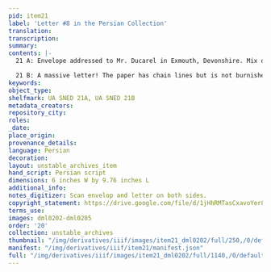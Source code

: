 ```yaml
---
pid: item21
label: 'Letter #8 in the Persian Collection'
translation:
transcription:
summary:
contents: |-
  21 A: Envelope addressed to Mr. Ducarel in Exmouth, Devonshire. Mix of Persian and English script. The seal is that of ‘Alim Beg

  21 B: A massive letter! The paper has chain lines but is not burnished or flecked at all. The letter is written by Sharaf un-Nissa’s brother ‘Alim Beg and mentions another brother, Daim Beg. The letter spells out in very dire terms the financial straits of the family and makes clear that the family has holdings in Purnea, as well as links across the region. It also mentions John Shore. Note that the paper is not burnished AT ALL, perhaps a signifier of the urgency of the family’s financial straits.
keywords:
object_type:
shelfmark: UA SNED 21A, UA SNED 21B
metadata_creators:
repository_city:
roles:
_date:
place_origin:
provenance_details:
language: Persian
decoration:
layout: unstable_archives_item
hand_script: Persian script
dimensions: 6 inches W by 9.76 inches L
additional_info:
notes_digitizer: Scan envelop and letter on both sides.
copyright_statement: https://drive.google.com/file/d/1jHhRMTasCxavoYer89Wn8_Xn65nL0sW0/view?usp=sharing
terms_use:
images: dml0202-dml0205
order: '20'
collection: unstable_archives
thumbnail: "/img/derivatives/iiif/images/item21_dml0202/full/250,/0/default.jpg"
manifest: "/img/derivatives/iiif/item21/manifest.json"
full: "/img/derivatives/iiif/images/item21_dml0202/full/1140,/0/default.jpg"
---
```

